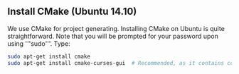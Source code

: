 ## Install CMake (Ubuntu 14.10)

We use CMake for project generating. Installing CMake on Ubuntu is quite straightforward. Note that you will be prompted for your password upon using '''sudo'''. Type:

```bash
sudo apt-get install cmake
sudo apt-get install cmake-curses-gui  # Recommended, as it contains ccmake.
```
